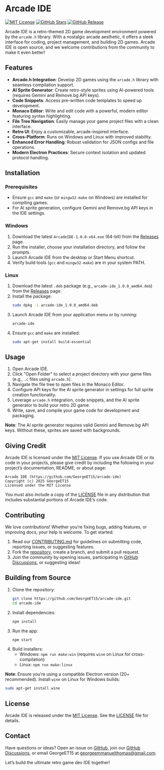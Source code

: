 # Arcade IDE

[![MIT License](https://img.shields.io/badge/License-MIT-green.svg)](https://github.com/GeorgeET15/arcade-ide/blob/main/LICENSE)
[![GitHub Stars](https://img.shields.io/github/stars/GeorgeET15/arcade-ide)](https://github.com/GeorgeET15/arcade-ide)
[![GitHub Release](https://img.shields.io/github/v/release/GeorgeET15/arcade-ide)](https://github.com/GeorgeET15/arcade-ide/releases)

Arcade IDE is a retro-themed 2D game development environment powered by the `arcade.h` library. With a nostalgic arcade aesthetic, it offers a sleek interface for coding, project management, and building 2D games. Arcade IDE is open source, and we welcome contributions from the community to make it even better!

## Features

- **Arcade.h Integration**: Develop 2D games using the `arcade.h` library with seamless compilation support.
- **AI Sprite Generator**: Create retro-style sprites using AI-powered tools (requires Gemini and Remove.bg API keys).
- **Code Snippets**: Access pre-written code templates to speed up development.
- **Monaco Editor**: Write and edit code with a powerful, modern editor featuring syntax highlighting.
- **File Tree Navigation**: Easily manage your game project files with a clean interface.
- **Retro UI**: Enjoy a customizable, arcade-inspired interface.
- **Cross-Platform**: Runs on Windows and Linux with improved stability.
- **Enhanced Error Handling**: Robust validation for JSON configs and file operations.
- **Modern Electron Practices**: Secure context isolation and updated protocol handling.

## Installation

### Prerequisites

- Ensure `gcc` and `make` (or `mingw32-make` on Windows) are installed for compiling games.
- For AI sprite generation, configure Gemini and Remove.bg API keys in the IDE settings.

### Windows

1. Download the latest `ArcadeIDE-1.0.0-x64.exe` (64-bit) from the [Releases](https://github.com/GeorgeET15/arcade-ide/releases) page.
2. Run the installer, choose your installation directory, and follow the prompts.
3. Launch Arcade IDE from the desktop or Start Menu shortcut.
4. Verify build tools (`gcc` and `mingw32-make`) are in your system PATH.

### Linux

1. Download the latest `.deb` package (e.g., `arcade-ide_1.0.0_amd64.deb`) from the [Releases](https://github.com/GeorgeET15/arcade-ide/releases) page.
2. Install the package:
   ```bash
   sudo dpkg -i arcade-ide_1.0.0_amd64.deb
   ```
3. Launch Arcade IDE from your application menu or by running:
   ```bash
   arcade-ide
   ```
4. Ensure `gcc` and `make` are installed:
   ```bash
   sudo apt-get install build-essential
   ```

## Usage

1. Open Arcade IDE.
2. Click "Open Folder" to select a project directory with your game files (e.g., `.c` files using `arcade.h`).
3. Navigate the file tree to open files in the Monaco Editor.
4. Configure API keys for the AI sprite generator in settings for full sprite creation functionality.
5. Leverage `arcade.h` integration, code snippets, and the AI sprite generator to build your retro 2D game.
6. Write, save, and compile your game code for development and packaging.

**Note**: The AI sprite generator requires valid Gemini and Remove.bg API keys. Without these, sprites are saved with backgrounds.

## Giving Credit

Arcade IDE is licensed under the [MIT License](https://github.com/GeorgeET15/arcade-ide/blob/main/LICENSE). If you use Arcade IDE or its code in your projects, please give credit by including the following in your project’s documentation, README, or about page:

```
Arcade IDE (https://github.com/GeorgeET15/arcade-ide)
Copyright (c) 2025 GeorgeET15
Licensed under the MIT License
```

You must also include a copy of the [LICENSE](https://github.com/GeorgeET15/arcade-ide/blob/main/LICENSE) file in any distribution that includes substantial portions of Arcade IDE’s code.

## Contributing

We love contributions! Whether you’re fixing bugs, adding features, or improving docs, your help is welcome. To get started:

1. Read our [CONTRIBUTING.md](https://github.com/GeorgeET15/arcade-ide/blob/master/CONTRIBUTING.md) for guidelines on submitting code, reporting issues, or suggesting features.
2. Fork the [repository](https://github.com/GeorgeET15/arcade-ide), create a branch, and submit a pull request.
3. Join the community by opening issues, participating in [GitHub Discussions](https://github.com/GeorgeET15/arcade-ide/discussions), or suggesting ideas!

## Building from Source

1. Clone the repository:
   ```bash
   git clone https://github.com/GeorgeET15/arcade-ide.git
   cd arcade-ide
   ```
2. Install dependencies:
   ```bash
   npm install
   ```
3. Run the app:
   ```bash
   npm start
   ```
4. Build installers:
   - Windows: `npm run make:win` (requires `wine` on Linux for cross-compilation)
   - Linux: `npm run make:linux`

**Note**: Ensure you’re using a compatible Electron version (20+ recommended). Install `wine` on Linux for Windows builds:

```bash
sudo apt-get install wine
```

## License

Arcade IDE is released under the [MIT License](https://github.com/GeorgeET15/arcade-ide/blob/main/LICENSE). See the [LICENSE](https://github.com/GeorgeET15/arcade-ide/blob/main/LICENSE) file for details.

## Contact

Have questions or ideas? Open an issue on [GitHub](https://github.com/GeorgeET15/arcade-ide/issues), join our [GitHub Discussions](https://github.com/GeorgeET15/arcade-ide/discussions), or email GeorgeET15 at georgeemmanuelthomas@gmail.com.

Let’s build the ultimate retro game dev IDE together!
